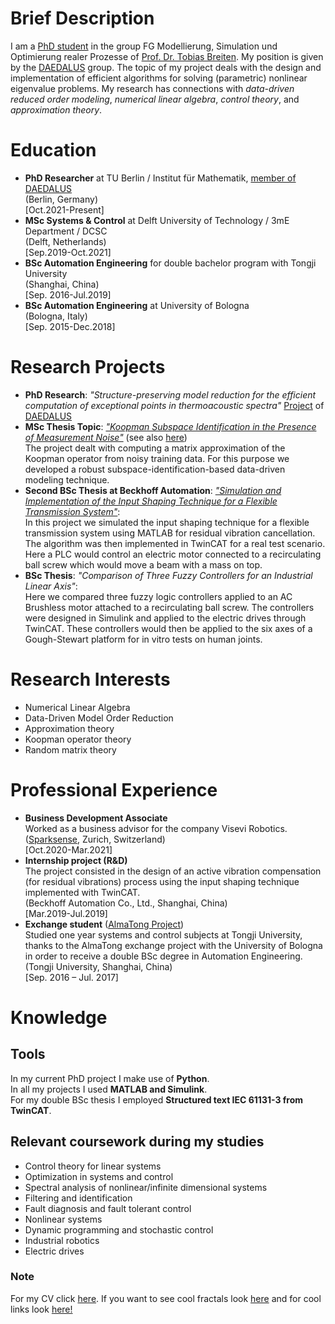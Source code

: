 <!-- <img src="DSC00627.jpg" width="200" align="center"> <br /> -->
<head>
  <meta charset="utf-8">
  <meta name="viewport" content="width=device-width">
  <title>MathJax example</title>
  <script src="https://polyfill.io/v3/polyfill.min.js?features=es6"></script>
  <script id="MathJax-script" async
          src="https://cdn.jsdelivr.net/npm/mathjax@3.0.1/es5/tex-mml-chtml.js">
  </script>
</head>

<!-- $$A^{-1}= $$ ```np.linalg.solve(A,I)```<br /> -->

# Brief Description
I am a [PhD student](https://daedalus.berlin/people/alessandro-borghi/) in the group FG Modellierung, Simulation und Optimierung realer Prozesse of [Prof. Dr. Tobias Breiten](https://www.math.tu-berlin.de/?id=214242). My position is given by the [DAEDALUS](https://daedalus.berlin/) group. 
The topic of my project deals with the design and implementation of efficient algorithms for solving (parametric) nonlinear eigenvalue problems. <!--In particular we are interested on nonlinear eigenvalue problems and the identification of _exceptional points_.-->
My research has connections with _data-driven reduced order modeling_, _numerical linear algebra_, _control theory_, and _approximation theory_. 

<!--My research focuses on the design and implementation of algorithms for solving nonlinar eigenvalue problems. In particular I am interested on the identification of _exceptional points_. -->


# Education
- **PhD Researcher** at TU Berlin / Institut für Mathematik, [member of DAEDALUS](https://daedalus.berlin/people/alessandro-borghi/#personal-impressiond6c2-33510307-0da2) <br/>(Berlin, Germany) <br/>[Oct.2021-Present]
- **MSc Systems & Control** at Delft University of Technology / 3mE Department / DCSC <br/>(Delft, Netherlands) <br/>[Sep.2019-Oct.2021]
- **BSc Automation Engineering** for double bachelor program with Tongji University <br/>(Shanghai, China) <br/>[Sep. 2016-Jul.2019]
- **BSc Automation Engineering** at University of Bologna <br/>(Bologna, Italy) <br/>[Sep. 2015-Dec.2018]

# Research Projects
- **PhD Research**: _"Structure-preserving model reduction for the efficient computation of exceptional points in thermoacoustic spectra"_ [Project](https://daedalus.berlin/projects/) of [DAEDALUS](https://daedalus.berlin/)
- **MSc Thesis Topic**: [_"Koopman Subspace Identification in the Presence of Measurement Noise"_](https://repository.tudelft.nl/islandora/object/uuid:22250d5c-875c-44a9-adf4-d643a6a08dba?collection=education) (see also [here](https://www.dcsc.tudelft.nl/~swahls/msc.html))<br/> The project dealt with computing a matrix approximation of the Koopman operator from noisy training data. For this purpose we developed a robust subspace-identification-based data-driven modeling technique.
- **Second BSc Thesis at Beckhoff Automation**: [_"Simulation and Implementation of the Input Shaping Technique for a Flexible Transmission System"_](https://www.researchgate.net/publication/357827921_Simulation_and_Implementation_of_the_Input_Shaping_Technique_for_a_Flexible_Transmission_System): <br/>
In this project we simulated the input shaping technique for a flexible transmission system using MATLAB for residual vibration cancellation. The algorithm was then implemented in TwinCAT for a real test scenario. Here a PLC would control an electric motor connected to a recirculating ball screw which would move a beam with a mass on top.
- **BSc Thesis**: _"Comparison of Three Fuzzy Controllers for an Industrial Linear Axis"_: <br/> Here we compared three fuzzy logic controllers applied to an AC Brushless motor attached to a recirculating ball screw. The controllers were designed in Simulink and applied to the electric drives through TwinCAT. These controllers would then be applied to the six axes of a Gough-Stewart platform for in vitro tests on human joints.

# Research Interests
- Numerical Linear Algebra
- Data-Driven Model Order Reduction
- Approximation theory
- Koopman operator theory
- Random matrix theory


# Professional Experience
- **Business Development Associate** <br/> Worked as a business advisor for the company Visevi Robotics. <br/>([Sparksense](https://sparksense.co/), Zurich, Switzerland) <br/>[Oct.2020-Mar.2021]
- **Internship project (R&D)** <br/> The project consisted
in the design of an active vibration compensation (for residual vibrations)
process using the input shaping technique implemented with TwinCAT. <br/>(Beckhoff Automation Co., Ltd., Shanghai, China) <br/>[Mar.2019-Jul.2019]
- **Exchange student** ([AlmaTong Project](https://corsi.unibo.it/2cycle/AutomationEngineering/opportunities-multiple-degree-programme)) <br/> Studied one year systems and control subjects at Tongji University, thanks
to the AlmaTong exchange project with the University of
Bologna in order to receive a double BSc degree in Automation Engineering. <br/>(Tongji University, Shanghai, China) <br/>[Sep. 2016 – Jul. 2017] 

# Knowledge
## Tools
In my current PhD project I make use of **Python**. <br/>
In all my projects I used **MATLAB and Simulink**. <br/>
For my double BSc thesis I employed **Structured text IEC 61131-3 from TwinCAT**.
## Relevant coursework during my studies
- Control theory for linear systems 
- Optimization in systems and control
- Spectral analysis of nonlinear/infinite dimensional systems
- Filtering and identification
- Fault diagnosis and fault tolerant control
- Nonlinear systems
- Dynamic programming and stochastic control 
- Industrial robotics
- Electric drives




<!-- # Social
You can find me on [LinkedIn](http://linkedin.com/in/alessandro-borghi-736ab9b4) and [Twitter](https://twitter.com/alleborghi1996) -->

### Note
For my CV click [here](CV_Summ.pdf).
If you want to see cool fractals look [here](interestingfigures.md) and for cool links look [here!](nicelinks.md)


